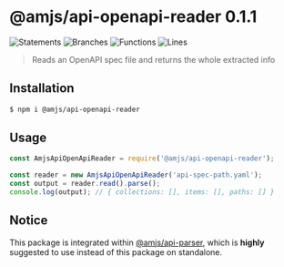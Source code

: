 # @amjs/api-openapi-reader 0.1.1

![Statements](https://img.shields.io/badge/Statements-100%25-brightgreen.svg) ![Branches](https://img.shields.io/badge/Branches-100%25-brightgreen.svg) ![Functions](https://img.shields.io/badge/Functions-100%25-brightgreen.svg) ![Lines](https://img.shields.io/badge/Lines-100%25-brightgreen.svg)

> Reads an OpenAPI spec file and returns the whole extracted info

## Installation

```bash
$ npm i @amjs/api-openapi-reader
```
## Usage

```javascript
const AmjsApiOpenApiReader = require('@amjs/api-openapi-reader');

const reader = new AmjsApiOpenApiReader('api-spec-path.yaml');
const output = reader.read().parse();
console.log(output); // { collections: [], items: [], paths: [] }
```
## Notice

This package is integrated within [@amjs/api-parser](https://www.npmjs.com/package/@amjs/api-parser),
which is __highly__ suggested to use instead of this package on standalone.
